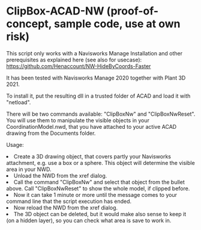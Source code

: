 # ClipBox-ACAD-NW (proof-of-concept, sample code, use at own risk)
This script only works with a Navisworks Manage Installation and other prerequisites as explained here (see also for usecase):
https://github.com/Henaccount/NW-HideByCoords-Faster

It has been tested with Navisworks Manage 2020 together with Plant 3D 2021.

To install it, put the resulting dll in a trusted folder of ACAD and load it with "netload".

There will be two commands available: "ClipBoxNw" and "ClipBoxNwReset".
You will use them to manipulate the visible objects in your CoordinationModel.nwd, that you have attached to your active ACAD drawing from the Documents folder.

Usage:
<li>Create a 3D drawing object, that covers partly your Navisworks attachment, e.g. use a box or a sphere. This object will determine the visible area in your NWD.
  <li>Unload the NWD from the xref dialog.
    <li>Call the command "ClipBoxNw" and select that object from the bullet above. Call "ClipBoxNwReset" to show the whole model, if clipped before.
      <li>Now it can take 1 minute or more until the message comes to your command line that the script execution has ended.
        <li>Now reload the NWD from the xref dialog.
          <li>The 3D object can be deleted, but it would make also sense to keep it (on a hidden layer), so you can check what area is save to work in.

